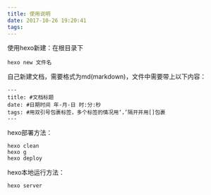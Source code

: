 ```yaml
---
title: 使用说明
date: 2017-10-26 19:20:41
tags:
---
```

使用hexo新建：在根目录下

	hexo new 文件名

自己新建文档，需要格式为md(markdown)，文件中需要带上以下内容：

	---
	title: #文档标题
	date: #日期时间 年-月-日 时:分:秒
	tags: #用双引号包裹标签，多个标签的情况用‘，’隔开并用[]包裹
	---

hexo部署方法：

	hexo clean
	hexo g
	hexo deploy

hexo本地运行方法：

	hexo server
	
